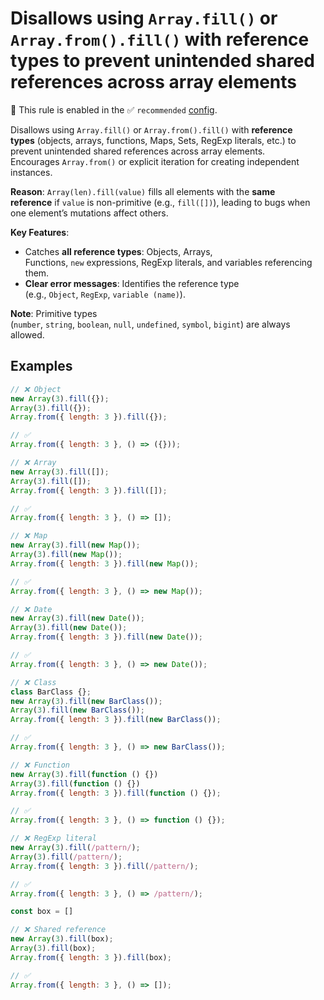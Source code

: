 # Disallows using `Array.fill()` or `Array.from().fill()` with **reference types** to prevent unintended shared references across array elements

💼 This rule is enabled in the ✅ `recommended` [config](https://github.com/sindresorhus/eslint-plugin-unicorn#recommended-config).

<!-- end auto-generated rule header -->
<!-- Do not manually modify this header. Run: `npm run fix:eslint-docs` -->

Disallows using `Array.fill()` or `Array.from().fill()` with **reference types** (objects, arrays, functions, Maps, Sets, RegExp literals, etc.) to prevent unintended shared references across array elements. Encourages `Array.from()` or explicit iteration for creating independent instances.

**Reason**:
`Array(len).fill(value)` fills all elements with the **same reference** if `value` is non-primitive (e.g., `fill([])`), leading to bugs when one element’s mutations affect others.

**Key Features**:

- Catches **all reference types**: Objects, Arrays, Functions, `new` expressions, RegExp literals, and variables referencing them.
- **Clear error messages**: Identifies the reference type (e.g., `Object`, `RegExp`, `variable (name)`).

**Note**: Primitive types (`number`, `string`, `boolean`, `null`, `undefined`, `symbol`, `bigint`) are always allowed.

## Examples

```js
// ❌ Object
new Array(3).fill({});
Array(3).fill({});
Array.from({ length: 3 }).fill({});

// ✅
Array.from({ length: 3 }, () => ({}));
```

```js
// ❌ Array
new Array(3).fill([]);
Array(3).fill([]);
Array.from({ length: 3 }).fill([]);

// ✅
Array.from({ length: 3 }, () => []);
```

```js
// ❌ Map
new Array(3).fill(new Map());
Array(3).fill(new Map());
Array.from({ length: 3 }).fill(new Map());

// ✅
Array.from({ length: 3 }, () => new Map());
```

```js
// ❌ Date
new Array(3).fill(new Date());
Array(3).fill(new Date());
Array.from({ length: 3 }).fill(new Date());

// ✅
Array.from({ length: 3 }, () => new Date());
```

```js
// ❌ Class
class BarClass {};
new Array(3).fill(new BarClass());
Array(3).fill(new BarClass());
Array.from({ length: 3 }).fill(new BarClass());

// ✅
Array.from({ length: 3 }, () => new BarClass());
```

```js
// ❌ Function
new Array(3).fill(function () {})
Array(3).fill(function () {})
Array.from({ length: 3 }).fill(function () {});

// ✅
Array.from({ length: 3 }, () => function () {});
```

```js
// ❌ RegExp literal
new Array(3).fill(/pattern/);
Array(3).fill(/pattern/);
Array.from({ length: 3 }).fill(/pattern/);

// ✅
Array.from({ length: 3 }, () => /pattern/);
```

```js
const box = []

// ❌ Shared reference
new Array(3).fill(box);
Array(3).fill(box);
Array.from({ length: 3 }).fill(box);

// ✅
Array.from({ length: 3 }, () => []);
```
